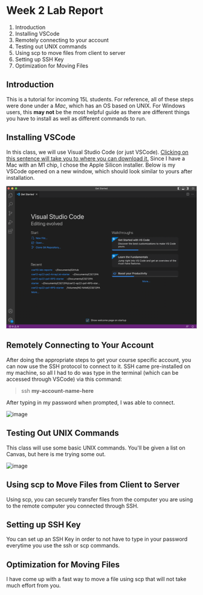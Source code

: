 # Week 2 Lab Report
1. Introduction
2. Installing VSCode
3. Remotely connecting to your account
4. Testing out UNIX commands
5. Using scp to move files from client to server
6. Setting up SSH Key
7. Optimization for Moving Files


## Introduction
This is a tutorial for incoming 15L students. For reference, all of these steps were done under a *Mac*, which has an OS based on UNIX. For Windows users, this **may not** be the most helpful guide as there are different things you have to install as well as different commands to run.

## Installing VSCode
In this class, we will use Visual Studio Code (or just VSCode). [Clicking on this sentence will take you to where you can download it.](code.visualstudio.com/#alt-downloads) Since I have a Mac with an M1 chip, I chose the Apple Silicon installer. Below is my VSCode opened on a new window, which should look similar to yours after installation.

![image](images/vscodeopened.png)

## Remotely Connecting to Your Account
After doing the appropriate steps to get your course specific account, you can now use the SSH protocol to connect to it. SSH came pre-installed on my machine, so all I had to do was type in the terminal (which can be accessed through VSCode) via this command: 
> ssh **my-account-name-here**

After typing in my password when prompted, I was able to connect.

![image]()

## Testing Out UNIX Commands
This class will use some basic UNIX commands. You'll be given a list on Canvas, but here is me trying some out.

![image]()

## Using scp to Move Files from Client to Server
Using scp, you can securely transfer files from the computer you are using to the remote computer you connected through SSH. 

## Setting up SSH Key
You can set up an SSH Key in order to not have to type in your password everytime you use the ssh or scp commands.

## Optimization for Moving Files
I have come up with a fast way to move a file using scp that will not take much effort from you. 
